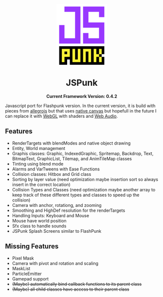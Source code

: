 <p align="center">
	<img height="200px" src="logo.gif"/>
</p>

<h1 align="center">
	JSPunk
</h1>

<p align="center">
  <b>Current Framework Version: 0.4.2</b>
</p>

Javascript port for Flashpunk version. In the current version, it is build with pieces from [allegrojs](http://allegrojs.net/) but that uses [native canvas](https://developer.mozilla.org/en-US/docs/Web/API/Canvas_API) but hopefull in the future I can replace it with [WebGL](https://webgl2fundamentals.org/) with shaders and [Web Audio](https://developer.mozilla.org/en-US/docs/Web/API/Web_Audio_API).

## Features
- RenderTargets with blendModes and native object drawing
- Entity, World management
- Graphis classes: Graphic, IndexedGraphic, Spritemap, Backdrop, Text, BitmapText, GraphicList, Tilemap, and AnimTileMap classes
- Tinting using blend mode
- Alarms and VarTweens with Ease Functions
- Collision classes: Hitbox and Grid class
- Sorting by layer value (need optimization maybe insertion sort so always insert in the correct location)
- Collision Types and Classes (need optimization maybe another array to keep track of these different types and classes to speed up the collision)
- Camera with anchor, rotationg, and zooming
- Smoothing and HighDef resolution for the renderTargets
- Handling Inputs: Keyboard and Mouse
- Mouse have world position
- Sfx class to handle sounds
- JSPunk Splash Screens similar to FlashPunk

## Missing Features
- Pixel Mask
- Camera with pivot and rotation and scaling
- MaskList
- ParticleEmitter
- Gamepad support
- ~~(Maybe) automatically bind callback functions to its parent class~~
- ~~(Maybe) all child classes have access to their parent class~~
